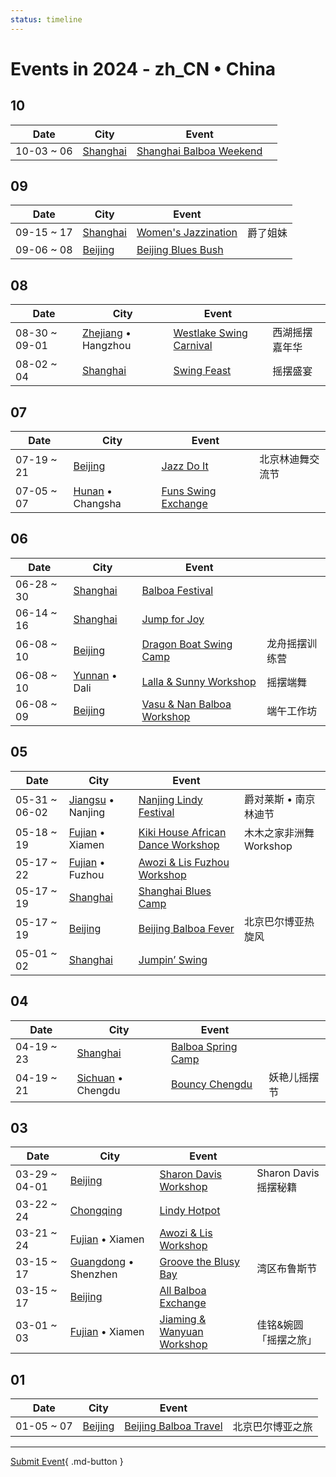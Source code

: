 ```yaml
---
status: timeline
---
```


# Events in 2024 - zh_CN • China

## 10

| Date | City | Event | |
| --- | --- | --- | --- |
| 10-03 ~ 06 | [Shanghai](Shanghai.md) | [Shanghai Balboa Weekend](shanghai-balboa-weekend.md) |  |

## 09

| Date | City | Event | |
| --- | --- | --- | --- |
| 09-15 ~ 17 | [Shanghai](Shanghai.md) | [Women's Jazzination](womens-jazzination.md) | 爵了姐妹 |
| 09-06 ~ 08 | [Beijing](Beijing.md) | [Beijing Blues Bush](beijing-blues-bush.md) |  |

## 08

| Date | City | Event | |
| --- | --- | --- | --- |
| 08-30 ~ 09-01 | [Zhejiang](Zhejiang.md) • Hangzhou | [Westlake Swing Carnival](westlake-swing-carnival.md) | 西湖摇摆嘉年华 |
| 08-02 ~ 04 | [Shanghai](Shanghai.md) | [Swing Feast](swing-feast.md) | 摇摆盛宴 |

## 07

| Date | City | Event | |
| --- | --- | --- | --- |
| 07-19 ~ 21 | [Beijing](Beijing.md) | [Jazz Do It](jazz-do-it.md) | 北京林迪舞交流节 |
| 07-05 ~ 07 | [Hunan](Hunan.md) • Changsha | [Funs Swing Exchange](funs-swing-exchange.md) |  |

## 06

| Date | City | Event | |
| --- | --- | --- | --- |
| 06-28 ~ 30 | [Shanghai](Shanghai.md) | [Balboa Festival](balboa-festival.md) |  |
| 06-14 ~ 16 | [Shanghai](Shanghai.md) | [Jump for Joy](jump-for-joy.md) |  |
| 06-08 ~ 10 | [Beijing](Beijing.md) | [Dragon Boat Swing Camp](dragon-boat-swing-camp.md) | 龙舟摇摆训练营 |
| 06-08 ~ 10 | [Yunnan](Yunnan.md) • Dali | [Lalla & Sunny Workshop](dali-lalla-n-sunny-workshop.md) | 摇摆端舞 |
| 06-08 ~ 09 | [Beijing](Beijing.md) | [Vasu & Nan Balboa Workshop](vasu-n-nan-balboa-workshop.md) | 端午工作坊 |

## 05

| Date | City | Event | |
| --- | --- | --- | --- |
| 05-31 ~ 06-02 | [Jiangsu](Jiangsu.md) • Nanjing | [Nanjing Lindy Festival](nanjing-lindy-festival.md) | 爵对莱斯 • 南京林迪节 |
| 05-18 ~ 19 | [Fujian](Fujian.md) • Xiamen | [Kiki House African Dance Workshop](xiamen-kiki-house-african-dance-workshop.md) | 木木之家非洲舞 Workshop |
| 05-17 ~ 22 | [Fujian](Fujian.md) • Fuzhou | [Awozi & Lis Fuzhou Workshop](awozi-n-lis-fuzhou-workshop.md) |  |
| 05-17 ~ 19 | [Shanghai](Shanghai.md) | [Shanghai Blues Camp](shanghai-blues-camp.md) |  |
| 05-17 ~ 19 | [Beijing](Beijing.md) | [Beijing Balboa Fever](beijing-balboa-fever.md) | 北京巴尔博亚热旋风 |
| 05-01 ~ 02 | [Shanghai](Shanghai.md) | [Jumpin’ Swing](jumping-swing.md) |  |

## 04

| Date | City | Event | |
| --- | --- | --- | --- |
| 04-19 ~ 23 | [Shanghai](Shanghai.md) | [Balboa Spring Camp](balboa-spring-camp.md) |  |
| 04-19 ~ 21 | [Sichuan](Sichuan.md) • Chengdu | [Bouncy Chengdu](bouncy-chengdu.md) | 妖艳儿摇摆节 |

## 03

| Date | City | Event | |
| --- | --- | --- | --- |
| 03-29 ~ 04-01 | [Beijing](Beijing.md) | [Sharon Davis Workshop](beijing-sharon-davis-workshop.md) | Sharon Davis 摇摆秘籍 |
| 03-22 ~ 24 | [Chongqing](Chongqing.md) | [Lindy Hotpot](lindy-hotpot.md) |  |
| 03-21 ~ 24 | [Fujian](Fujian.md) • Xiamen | [Awozi & Lis Workshop](xiamen-awozi-n-lis-workshop.md) |  |
| 03-15 ~ 17 | [Guangdong](Guangdong.md) • Shenzhen | [Groove the Blusy Bay](groove-the-blusy-bay.md) | 湾区布鲁斯节 |
| 03-15 ~ 17 | [Beijing](Beijing.md) | [All Balboa Exchange](all-balboa-exchange.md) |  |
| 03-01 ~ 03 | [Fujian](Fujian.md) • Xiamen | [Jiaming & Wanyuan Workshop](xiamen-jiaming-n-wanyuan-workshop.md) | 佳铭&婉圆「摇摆之旅」 |

## 01

| Date | City | Event | |
| --- | --- | --- | --- |
| 01-05 ~ 07 | [Beijing](Beijing.md) | [Beijing Balboa Travel](beijing-balboa-travel.md) | 北京巴尔博亚之旅 |

---

[Submit Event](https://github.com/swingdance/events/issues/new?assignees=&labels=add+event&projects=&template=02-add_entity.yml&title=Add%20Event%3A%20zh_CN%20%E2%80%A2%20%3CName%3E&region=zh_CN&province=&city=&org_id=){ .md-button }

